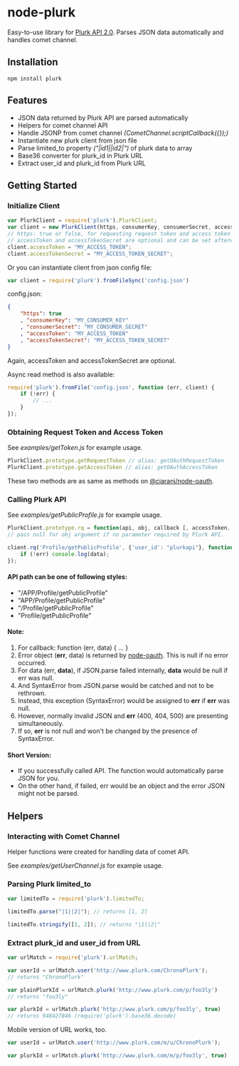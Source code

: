 # node-plurk #

Easy-to-use library for [Plurk API 2.0][API]. Parses JSON data automatically and handles comet channel.

## Installation ##

    npm install plurk

## Features ##

 - JSON data returned by Plurk API are parsed automatically
 - Helpers for comet channel API
 - Handle JSONP from comet channel *(CometChannel.scriptCallback({});)*
 - Instantiate new plurk client from json file
 - Parse limited_to property *("|id1||id2|")* of plurk data to array
 - Base36 converter for plurk_id in Plurk URL
 - Extract user\_id and plurk\_id from Plurk URL

## Getting Started ##

### Initialize Client ###

```javascript
var PlurkClient = require('plurk').PlurkClient;
var client = new PlurkClient(https, consumerKey, consumerSecret, accessToken, accessTokenSecret);
// https: true or false, for requesting request token and access token
// accessToken and accessTokenSecret are optional and can be set afterward.
client.accessToken = "MY_ACCESS_TOKEN";
client.accessTokenSecret = "MY_ACCESS_TOKEN_SECRET";
```

Or you can instantiate client from json config file:

```javascript
var client = require('plurk').fromFileSync('config.json')
```

config.json:

```json
{
    "https": true
    , "consumerKey": "MY_CONSUMER_KEY"
    , "consumerSecret": "MY_CONSUMER_SECRET"
    , "accessToken": "MY_ACCESS_TOKEN"
    , "accessTokenSecret": "MY_ACCESS_TOKEN_SECRET"
}
```

Again, accessToken and accessTokenSecret are optional.

Async read method is also available:

```javascript
require('plurk').fromFile('config.json', function (err, client) {
	if (!err) {
		// ...
	}
});
```

### Obtaining Request Token and Access Token ###

See *examples/getToken.js* for example usage.

```javascript
PlurkClient.prototype.getRequestToken // alias: getOAuthRequestToken
PlurkClient.prototype.getAccessToken // alias: getOAuthAccessToken
```

These two methods are as same as methods on [@ciaranj/node-oauth][oauth].

### Calling Plurk API ###

See *examples/getPublicProfile.js* for example usage.

```javascript
PlurkClient.prototype.rq = function(api, obj, callback [, accessToken, accessTokenSecret])
// pass null for obj argument if no parameter required by Plurk API.
```

```javascript
client.rq('Profile/getPublicProfile', {'user_id': "plurkapi"}, function(err, data) {
	if (!err) console.log(data);
});
```

#### API path can be one of following styles: ####

 - "/APP/Profile/getPublicProfile"
 - "APP/Profile/getPublicProfile"
 - "/Profile/getPublicProfile"
 - "Profile/getPublicProfile"

#### Note: #####

 1. For callback: function (err, data) { ... }
 2. Error object (**err**, data) is returned by [node-oauth][oauth]. This is null if no error occurred.
 3. For data (err, **data**), if JSON.parse failed internally, **data** would be null if err was null.
 4. And SyntaxError from JSON.parse would be catched and not to be rethrown.
 5. Instead, this exception (SyntaxError) would be assigned to **err** if **err** was null.
 6. However, normally invalid JSON and **err** (400, 404, 500) are presenting simultaneously.
 7. If so, **err** is not null and won't be changed by the presence of SyntaxError.

#### Short Version: ####

 - If you successfully called API. The function would automatically parse JSON for you.
 - On the other hand, if failed, err would be an object and the error JSON might not be parsed.

## Helpers ##

### Interacting with Comet Channel ###

Helper functions were created for handling data of comet API.

See *examples/getUserChannel.js* for example usage.

### Parsing Plurk limited_to ###

```javascript
var limitedTo = require('plurk').limitedTo;

limitedTo.parse("|1||2|"); // returns [1, 2]

limitedTo.stringify([1, 2]); // returns "|1||2|"
```

### Extract plurk\_id and user\_id from URL ###

```javascript
var urlMatch = require('plurk').urlMatch;

var userId = urlMatch.user('http://www.plurk.com/ChronoPlurk');
// returns "ChronoPlurk"

var plainPlurkId = urlMatch.plurk('http://www.plurk.com/p/foo3ly')
// returns "foo3ly"

var plurkId = urlMatch.plurk('http://www.plurk.com/p/foo3ly', true)
// returns 948427846 (require('plurk').base36.decode)
```

Mobile version of URL works, too.

```javascript
var userId = urlMatch.user('http://www.plurk.com/m/u/ChronoPlurk');

var plurkId = urlMatch.plurk('http://www.plurk.com/m/p/foo3ly', true)
```

[API]: http://www.plurk.com/API
[oauth]: https://github.com/ciaranj/node-oauth

